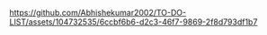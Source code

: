 

https://github.com/Abhishekumar2002/TO-DO-LIST/assets/104732535/6ccbf6b6-d2c3-46f7-9869-2f8d793df1b7

